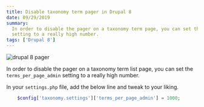 ```yaml
---
title: Disable taxonomy term pager in Drupal 8
date: 09/29/2019
summary:
  In order to disable the pager on a taxonomy term page, you can set the `terms_per_page_admin`
  setting to a really high number.
tags: ['Drupal 8']
---
```


![drupal 8 pager](/static/images/content/drupal-8-pager.jpg)

In order to disable the pager on a taxonomy term list page, you can set the `terms_per_page_admin` setting to a really high number.

In your `settings.php` file, add the below line and tweak to your liking.

```php
	$config['taxonomy.settings']['terms_per_page_admin'] = 1000;
```
